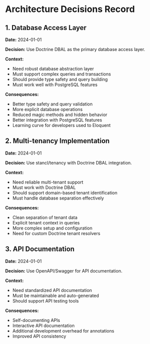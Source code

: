 # Architecture Decisions Record

## 1. Database Access Layer
**Date:** 2024-01-01

**Decision:** Use Doctrine DBAL as the primary database access layer.

**Context:**
- Need robust database abstraction layer
- Must support complex queries and transactions
- Should provide type safety and query building
- Must work well with PostgreSQL features

**Consequences:**
- Better type safety and query validation
- More explicit database operations
- Reduced magic methods and hidden behavior
- Better integration with PostgreSQL features
- Learning curve for developers used to Eloquent

## 2. Multi-tenancy Implementation
**Date:** 2024-01-01

**Decision:** Use stancl/tenancy with Doctrine DBAL integration.

**Context:**
- Need reliable multi-tenant support
- Must work with Doctrine DBAL
- Should support domain-based tenant identification
- Must handle database separation effectively

**Consequences:**
- Clean separation of tenant data
- Explicit tenant context in queries
- More complex setup and configuration
- Need for custom Doctrine tenant resolvers

## 3. API Documentation
**Date:** 2024-01-01

**Decision:** Use OpenAPI/Swagger for API documentation.

**Context:**
- Need standardized API documentation
- Must be maintainable and auto-generated
- Should support API testing tools

**Consequences:**
- Self-documenting APIs
- Interactive API documentation
- Additional development overhead for annotations
- Improved API consistency
